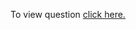 To view question <a href="https://leetcode.com/problems/kth-largest-element-in-an-array/" target="_blank">click here.</a>